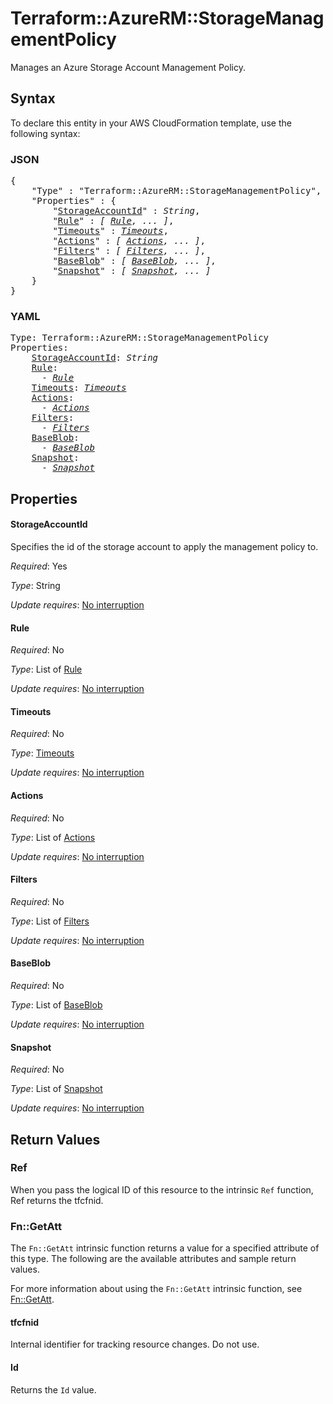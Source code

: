 # Terraform::AzureRM::StorageManagementPolicy

Manages an Azure Storage Account Management Policy.

## Syntax

To declare this entity in your AWS CloudFormation template, use the following syntax:

### JSON

<pre>
{
    "Type" : "Terraform::AzureRM::StorageManagementPolicy",
    "Properties" : {
        "<a href="#storageaccountid" title="StorageAccountId">StorageAccountId</a>" : <i>String</i>,
        "<a href="#rule" title="Rule">Rule</a>" : <i>[ <a href="rule.md">Rule</a>, ... ]</i>,
        "<a href="#timeouts" title="Timeouts">Timeouts</a>" : <i><a href="timeouts.md">Timeouts</a></i>,
        "<a href="#actions" title="Actions">Actions</a>" : <i>[ <a href="actions.md">Actions</a>, ... ]</i>,
        "<a href="#filters" title="Filters">Filters</a>" : <i>[ <a href="filters.md">Filters</a>, ... ]</i>,
        "<a href="#baseblob" title="BaseBlob">BaseBlob</a>" : <i>[ <a href="baseblob.md">BaseBlob</a>, ... ]</i>,
        "<a href="#snapshot" title="Snapshot">Snapshot</a>" : <i>[ <a href="snapshot.md">Snapshot</a>, ... ]</i>
    }
}
</pre>

### YAML

<pre>
Type: Terraform::AzureRM::StorageManagementPolicy
Properties:
    <a href="#storageaccountid" title="StorageAccountId">StorageAccountId</a>: <i>String</i>
    <a href="#rule" title="Rule">Rule</a>: <i>
      - <a href="rule.md">Rule</a></i>
    <a href="#timeouts" title="Timeouts">Timeouts</a>: <i><a href="timeouts.md">Timeouts</a></i>
    <a href="#actions" title="Actions">Actions</a>: <i>
      - <a href="actions.md">Actions</a></i>
    <a href="#filters" title="Filters">Filters</a>: <i>
      - <a href="filters.md">Filters</a></i>
    <a href="#baseblob" title="BaseBlob">BaseBlob</a>: <i>
      - <a href="baseblob.md">BaseBlob</a></i>
    <a href="#snapshot" title="Snapshot">Snapshot</a>: <i>
      - <a href="snapshot.md">Snapshot</a></i>
</pre>

## Properties

#### StorageAccountId

Specifies the id of the storage account to apply the management policy to.

_Required_: Yes

_Type_: String

_Update requires_: [No interruption](https://docs.aws.amazon.com/AWSCloudFormation/latest/UserGuide/using-cfn-updating-stacks-update-behaviors.html#update-no-interrupt)

#### Rule

_Required_: No

_Type_: List of <a href="rule.md">Rule</a>

_Update requires_: [No interruption](https://docs.aws.amazon.com/AWSCloudFormation/latest/UserGuide/using-cfn-updating-stacks-update-behaviors.html#update-no-interrupt)

#### Timeouts

_Required_: No

_Type_: <a href="timeouts.md">Timeouts</a>

_Update requires_: [No interruption](https://docs.aws.amazon.com/AWSCloudFormation/latest/UserGuide/using-cfn-updating-stacks-update-behaviors.html#update-no-interrupt)

#### Actions

_Required_: No

_Type_: List of <a href="actions.md">Actions</a>

_Update requires_: [No interruption](https://docs.aws.amazon.com/AWSCloudFormation/latest/UserGuide/using-cfn-updating-stacks-update-behaviors.html#update-no-interrupt)

#### Filters

_Required_: No

_Type_: List of <a href="filters.md">Filters</a>

_Update requires_: [No interruption](https://docs.aws.amazon.com/AWSCloudFormation/latest/UserGuide/using-cfn-updating-stacks-update-behaviors.html#update-no-interrupt)

#### BaseBlob

_Required_: No

_Type_: List of <a href="baseblob.md">BaseBlob</a>

_Update requires_: [No interruption](https://docs.aws.amazon.com/AWSCloudFormation/latest/UserGuide/using-cfn-updating-stacks-update-behaviors.html#update-no-interrupt)

#### Snapshot

_Required_: No

_Type_: List of <a href="snapshot.md">Snapshot</a>

_Update requires_: [No interruption](https://docs.aws.amazon.com/AWSCloudFormation/latest/UserGuide/using-cfn-updating-stacks-update-behaviors.html#update-no-interrupt)

## Return Values

### Ref

When you pass the logical ID of this resource to the intrinsic `Ref` function, Ref returns the tfcfnid.

### Fn::GetAtt

The `Fn::GetAtt` intrinsic function returns a value for a specified attribute of this type. The following are the available attributes and sample return values.

For more information about using the `Fn::GetAtt` intrinsic function, see [Fn::GetAtt](https://docs.aws.amazon.com/AWSCloudFormation/latest/UserGuide/intrinsic-function-reference-getatt.html).

#### tfcfnid

Internal identifier for tracking resource changes. Do not use.

#### Id

Returns the <code>Id</code> value.

